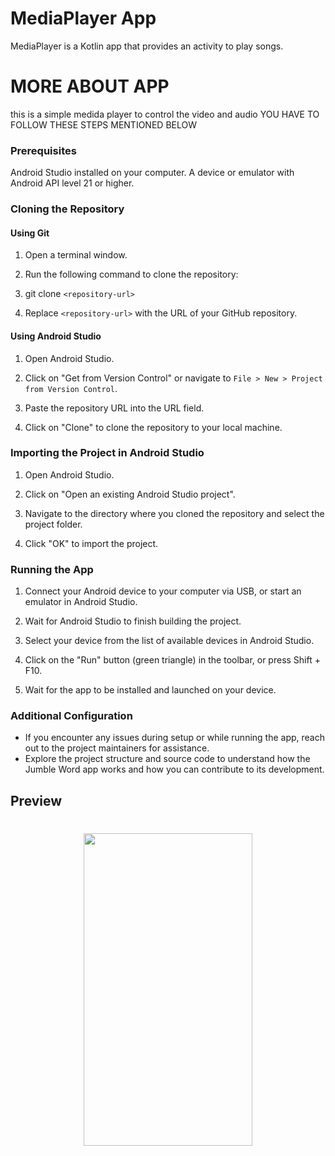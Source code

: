 # MediaPlayer App

MediaPlayer is a Kotlin app that provides an activity to play songs.
# MORE ABOUT APP

this is a simple medida player to control the video and  audio 
YOU HAVE TO FOLLOW THESE STEPS MENTIONED BELOW

 


### Prerequisites


Android Studio installed on your computer.
A device or emulator with Android API level 21 or higher.

### Cloning the Repository

#### Using Git

1. Open a terminal window.

2. Run the following command to clone the repository:
3. git clone `<repository-url>`
4. Replace `<repository-url>` with the URL of your GitHub repository.

#### Using Android Studio

1. Open Android Studio.

2. Click on "Get from Version Control" or navigate to `File > New > Project from Version Control`.

3. Paste the repository URL into the URL field.

4. Click on "Clone" to clone the repository to your local machine.



### Importing the Project in Android Studio

1. Open Android Studio.

2. Click on "Open an existing Android Studio project".

3. Navigate to the directory where you cloned the repository and select the project folder.

4. Click "OK" to import the project.

### Running the App

1. Connect your Android device to your computer via USB, or start an emulator in Android Studio.

2. Wait for Android Studio to finish building the project.

3. Select your device from the list of available devices in Android Studio.

4. Click on the "Run" button (green triangle) in the toolbar, or press Shift + F10.

5. Wait for the app to be installed and launched on your device.

### Additional Configuration

- If you encounter any issues during setup or while running the app, reach out to the project maintainers for assistance.
- Explore the project structure and source code to understand how the Jumble Word app works and how you can contribute to its development.
  
## Preview

<h1 align="center">
  <img width="270" height="500" src="https://github.com/JustArepo/Media-Player/assets/163036582/c7b9ce19-a86d-49a5-86ea-8e59c17cf886"><br>
</h1>


  
  
